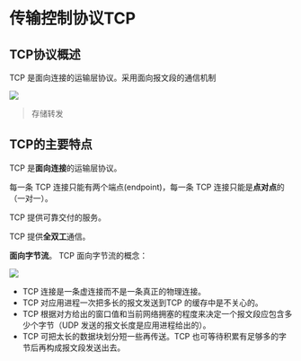 # 传输控制协议TCP

## TCP协议概述

TCP 是面向连接的运输层协议。采用面向报文段的通信机制

![](https://img1.zlogs.net/19/20191203090806.png)

> 存储转发

## TCP的主要特点

TCP 是**面向连接**的运输层协议。

每一条 TCP 连接只能有两个端点(endpoint)，每一条 TCP 连接只能是**点对点**的（一对一）。 

TCP 提供可靠交付的服务。 

TCP 提供**全双工**通信。

**面向字节流**。  TCP 面向字节流的概念： 

![](https://img1.zlogs.net/19/20191203091302.png)



+ TCP 连接是一条虚连接而不是一条真正的物理连接。
+ TCP 对应用进程一次把多长的报文发送到TCP 的缓存中是不关心的。
+ TCP 根据对方给出的窗口值和当前网络拥塞的程度来决定一个报文段应包含多少个字节（UDP 发送的报文长度是应用进程给出的）。
+ TCP 可把太长的数据块划分短一些再传送。TCP 也可等待积累有足够多的字节后再构成报文段发送出去。 








